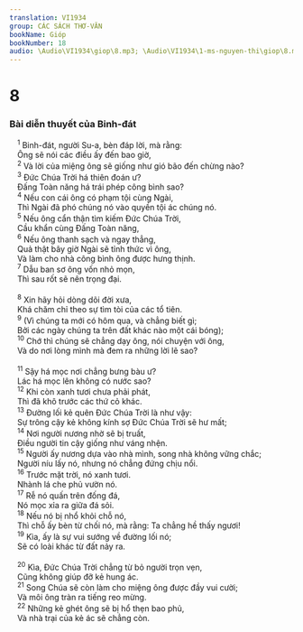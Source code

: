 ```yaml
---
translation: VI1934
group: CÁC SÁCH THƠ-VĂN
bookName: Gióp 
bookNumber: 18
audio: \Audio\VI1934\giop\8.mp3; \Audio\VI1934\1-ms-nguyen-thi\giop\8.mp3
---
```


<div class="title"><h1>8</h1><h3>Bài diễn thuyết của Binh-đát</h3></div>
<span class="verse giop_8_1"> <sup>1</sup> Binh-đát, người Su-a, bèn đáp lời, mà rằng: <br/> Ông sẽ nói các điều ấy đến bao giờ, <br/></span>
<span class="verse giop_8_2"> <sup>2</sup> Và lời của miệng ông sẽ giống như gió bão đến chừng nào? <br/></span>
<span class="verse giop_8_3"> <sup>3</sup> Đức Chúa Trời há thiên đoán ư? <br/> Đấng Toàn năng há trái phép công bình sao? <br/></span>
<span class="verse giop_8_4"> <sup>4</sup> Nếu con cái ông có phạm tội cùng Ngài, <br/> Thì Ngài đã phó chúng nó vào quyền tội ác chúng nó. <br/></span>
<span class="verse giop_8_5"> <sup>5</sup> Nếu ông cẩn thận tìm kiếm Đức Chúa Trời, <br/> Cầu khẩn cùng Đấng Toàn năng, <br/></span>
<span class="verse giop_8_6"> <sup>6</sup> Nếu ông thanh sạch và ngay thẳng, <br/> Quả thật bây giờ Ngài sẽ tỉnh thức vì ông, <br/> Và làm cho nhà công bình ông được hưng thịnh. <br/></span>
<span class="verse giop_8_7"> <sup>7</sup> Dẫu ban sơ ông vốn nhỏ mọn, <br/> Thì sau rốt sẽ nên trọng đại. <br/> <br/></span>
<span class="verse giop_8_8"> <sup>8</sup> Xin hãy hỏi dòng dõi đời xưa, <br/> Khá chăm chỉ theo sự tìm tòi của các tổ tiên. <br/></span>
<span class="verse giop_8_9"> <sup>9</sup> (Vì chúng ta mới có hôm qua, và chẳng biết gì; <br/> Bởi các ngày chúng ta trên đất khác nào một cái bóng); <br/></span>
<span class="verse giop_8_10"> <sup>10</sup> Chớ thì chúng sẽ chẳng dạy ông, nói chuyện với ông, <br/> Và do nơi lòng mình mà đem ra những lời lẽ sao? <br/> <br/></span>
<span class="verse giop_8_11"> <sup>11</sup> Sậy há mọc nơi chẳng bưng bàu ư? <br/> Lác há mọc lên không có nước sao? <br/></span>
<span class="verse giop_8_12"> <sup>12</sup> Khi còn xanh tươi chưa phải phát, <br/> Thì đã khô trước các thứ cỏ khác. <br/></span>
<span class="verse giop_8_13"> <sup>13</sup> Đường lối kẻ quên Đức Chúa Trời là như vậy: <br/> Sự trông cậy kẻ không kính sợ Đức Chúa Trời sẽ hư mất; <br/></span>
<span class="verse giop_8_14"> <sup>14</sup> Nơi người nương nhờ sẽ bị truất, <br/> Điều người tin cậy giống như váng nhện. <br/></span>
<span class="verse giop_8_15"> <sup>15</sup> Người ấy nương dựa vào nhà mình, song nhà không vững chắc; <br/> Người níu lấy nó, nhưng nó chẳng đứng chịu nổi. <br/></span>
<span class="verse giop_8_16"> <sup>16</sup> Trước mặt trời, nó xanh tươi. <br/> Nhành lá che phủ vườn nó. <br/></span>
<span class="verse giop_8_17"> <sup>17</sup> Rễ nó quấn trên đống đá, <br/> Nó mọc xỉa ra giữa đá sỏi. <br/></span>
<span class="verse giop_8_18"> <sup>18</sup> Nếu nó bị nhổ khỏi chỗ nó, <br/> Thì chỗ ấy bèn từ chối nó, mà rằng: Ta chẳng hề thấy ngươi! <br/></span>
<span class="verse giop_8_19"> <sup>19</sup> Kìa, ấy là sự vui sướng về đường lối nó; <br/> Sẽ có loài khác từ đất nảy ra. <br/> <br/></span>
<span class="verse giop_8_20"> <sup>20</sup> Kìa, Đức Chúa Trời chẳng từ bỏ người trọn vẹn, <br/> Cũng không giúp đỡ kẻ hung ác. <br/></span>
<span class="verse giop_8_21"> <sup>21</sup> Song Chúa sẽ còn làm cho miệng ông được đầy vui cười; <br/> Và môi ông tràn ra tiếng reo mừng. <br/></span>
<span class="verse giop_8_22"> <sup>22</sup> Những kẻ ghét ông sẽ bị hổ thẹn bao phủ, <br/> Và nhà trại của kẻ ác sẽ chẳng còn. <br/></span>
